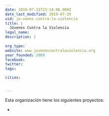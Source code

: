 ```yaml
---
date: 2019-07-21T23:14:06.000Z
date_last_modified: 2019-07-29
uid: jo-venes-contra-la-violencia
title: |
  Jóvenes Contra la Violencia
legal_name: 
description: |
  
org_type: 
website: www.jovenescontralaviolencia.org
year_founded: 2009
facebook: 
twitter: 
tags:

cities: 


---
```


Esta organización tiene los siguientes proyectos:

- [](/proyectos/comunidas-2-0)
